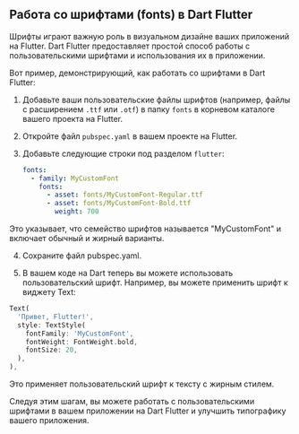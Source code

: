 ## Работа со шрифтами (fonts) в Dart Flutter

Шрифты играют важную роль в визуальном дизайне ваших приложений на Flutter. Dart Flutter предоставляет простой способ работы с пользовательскими шрифтами и использования их в приложении.

Вот пример, демонстрирующий, как работать со шрифтами в Dart Flutter:

1. Добавьте ваши пользовательские файлы шрифтов (например, файлы с расширением `.ttf` или `.otf`) в папку `fonts` в корневом каталоге вашего проекта на Flutter.

2. Откройте файл `pubspec.yaml` в вашем проекте на Flutter.

3. Добавьте следующие строки под разделом `flutter`:

   ```yaml
   fonts:
     - family: MyCustomFont
       fonts:
         - asset: fonts/MyCustomFont-Regular.ttf
         - asset: fonts/MyCustomFont-Bold.ttf
           weight: 700
Это указывает, что семейство шрифтов называется "MyCustomFont" и включает обычный и жирный варианты.

4. Сохраните файл pubspec.yaml.

5. В вашем коде на Dart теперь вы можете использовать пользовательский шрифт. Например, вы можете применить шрифт к виджету Text:
``` dart
Text(
  'Привет, Flutter!',
  style: TextStyle(
    fontFamily: 'MyCustomFont',
    fontWeight: FontWeight.bold,
    fontSize: 20,
  ),
),
```
Это применяет пользовательский шрифт к тексту с жирным стилем.

Следуя этим шагам, вы можете работать с пользовательскими шрифтами в вашем приложении на Dart Flutter и улучшить типографику вашего приложения.